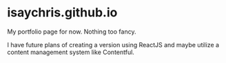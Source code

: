# isaychris.github.io
My portfolio page for now. Nothing too fancy. 

I have future plans of creating a version using ReactJS and maybe utilize a content management system like Contentful.
